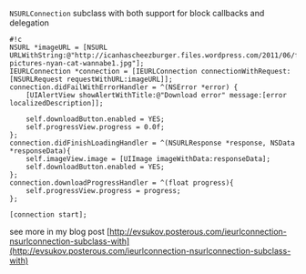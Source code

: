 `NSURLConnection` subclass with both support for block callbacks and delegation

    #!c
    NSURL *imageURL = [NSURL URLWithString:@"http://icanhascheezburger.files.wordpress.com/2011/06/funny-pictures-nyan-cat-wannabe1.jpg"];
    IEURLConnection *connection = [IEURLConnection connectionWithRequest:[NSURLRequest requestWithURL:imageURL]];
    connection.didFailWithErrorHandler = ^(NSError *error) {
        [UIAlertView showAlertWithTitle:@"Download error" message:[error localizedDescription]];
    
        self.downloadButton.enabled = YES;
        self.progressView.progress = 0.0f;
    };
    connection.didFinishLoadingHandler = ^(NSURLResponse *response, NSData *responseData){
        self.imageView.image = [UIImage imageWithData:responseData];
        self.downloadButton.enabled = YES;
    };
    connection.downloadProgressHandler = ^(float progress){
        self.progressView.progress = progress;
    };

    [connection start];


see more in my blog post [http://evsukov.posterous.com/ieurlconnection-nsurlconnection-subclass-with](http://evsukov.posterous.com/ieurlconnection-nsurlconnection-subclass-with)
